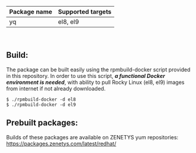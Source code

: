 | <nobr>Package name</nobr> | <nobr>Supported targets</nobr> |
| :--- | :--- |
| yq | el8, el9 |
<br/>

## Build:

The package can be built easily using the rpmbuild-docker script provided
in this repository. In order to use this script, _**a functional Docker
environment is needed**_, with ability to pull Rocky Linux (el8, el9) images
from internet if not already downloaded.

```
$ ./rpmbuild-docker -d el8
$ ./rpmbuild-docker -d el9
```

## Prebuilt packages:

Builds of these packages are available on ZENETYS yum repositories:<br/>
https://packages.zenetys.com/latest/redhat/
